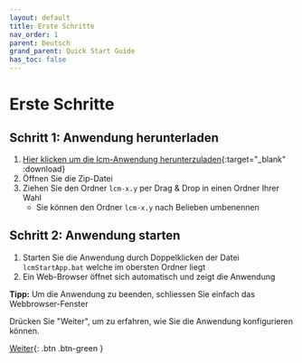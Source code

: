 ```yaml
---
layout: default
title: Erste Schritte
nav_order: 1
parent: Deutsch
grand_parent: Quick Start Guide
has_toc: false
---
```

 
# Erste Schritte
## Schritt 1: Anwendung herunterladen

1. [Hier klicken um die lcm-Anwendung herunterzuladen](https://github.com/hslu-ige-laes/lcm/archive/v0.2.zip){:target="_blank" :download}
1. Öffnen Sie die Zip-Datei
1. Ziehen Sie den Ordner `lcm-x.y` per Drag & Drop in einen Ordner Ihrer Wahl
   - Sie können den Ordner `lcm-x.y` nach Belieben umbenennen

## Schritt 2: Anwendung starten
1. Starten Sie die Anwendung durch Doppelklicken der Datei `lcmStartApp.bat` welche im obersten Ordner liegt
1. Ein Web-Browser öffnet sich automatisch und zeigt die Anwendung

**Tipp:** Um die Anwendung zu beenden, schliessen Sie einfach das Webbrowser-Fenster

Drücken Sie "Weiter", um zu erfahren, wie Sie die Anwendung konfigurieren können.

[Weiter](https://hslu-ige-laes.github.io/lcm/docs/quickStartGuide/de/configuration/){: .btn .btn-green }
